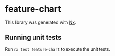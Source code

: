 # feature-chart

This library was generated with [Nx](https://nx.dev).

## Running unit tests

Run `nx test feature-chart` to execute the unit tests.
